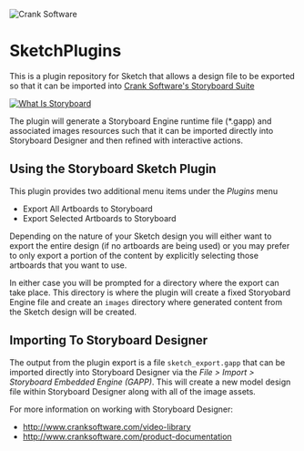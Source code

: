![Crank Software](http://www.cranksoftware.com/sites/all/themes/crank-theme/images/Crank-logo.png)

# SketchPlugins

This is a plugin repository for Sketch that allows a design file to be exported so that it can be imported into [Crank Software's Storyboard Suite](http://www.cranksoftware.com/storyboard)

[![What Is Storyboard](http://img.youtube.com/vi/E0LO0FtbXvs/0.jpg)](http://www.youtube.com/watch?v=E0LO0FtbXvs)

The plugin will generate a Storyboard Engine runtime file (\*.gapp) and associated images resources such that it can be imported directly
into Storyboard Designer and then refined with interactive actions.

## Using the Storyboard Sketch Plugin

This plugin provides two additional menu items under the *Plugins* menu
- Export All Artboards to Storyboard
- Export Selected Artboards to Storyboard

Depending on the nature of your Sketch design you will either want to export the entire design (if no artboards are being used) or
you may prefer to only export a portion of the content by explicitly selecting those artboards that you want to use.

In either case you will be prompted for a directory where the export can take place.  This directory is where the plugin will
create a fixed Storyobard Engine file and create an `images` directory where generated content from the Sketch design will 
be created.

## Importing To Storyboard Designer

The output from the plugin export is a file `sketch_export.gapp` that can be imported directly into Storyboard Designer via
the *File > Import > Storyboard Embedded Engine (GAPP)*.  This will create a new model design file within Storyboard Designer 
along with all of the image assets.

For more information on working with Storyboard Designer:
 
* http://www.cranksoftware.com/video-library
* http://www.cranksoftware.com/product-documentation
